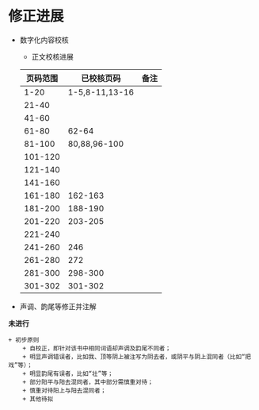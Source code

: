 # 修正进展

+ 数字化内容校核

	+ 正文校核进展

	| 页码范围	| 已校核页码 				| 备注	|
	|----------	|---------------------------------------|------	|
	| 1-20		| 1-5,8-11,13-16			| 	|
	| 21-40		|					| 	|
	| 41-60		|					| 	|
	| 61-80		| 62-64					| 	|
	| 81-100	| 80,88,96-100				| 	|
	| 101-120	|			 		| 	|
	| 121-140	|					| 	|
	| 141-160	|					| 	|
	| 161-180	| 162-163				| 	|
	| 181-200	| 188-190				| 	|
	| 201-220	| 203-205				| 	|
	| 221-240	| 					| 	|
	| 241-260	| 246					| 	|
	| 261-280	| 272					| 	|
	| 281-300	| 298-300				| 	|
	| 301-302	| 301-302				| 	|

+ 声调、韵尾等修正并注解

**未进行**

	+ 初步原则
		+ 自校正，即针对该书中相同词语却声调及韵尾不同者；
		+ 明显声调错误者，比如我、顶等阴上被注写为阴去者，或阴平与阴上混同者（比如“把戏”等）；
		+ 明显韵尾有误者，比如“壮”等；
		+ 部分阳平与阳去混同者，其中部分需慎重对待；
		+ 慎重对待阳上与阳去混同者；
		+ 其他待拟


